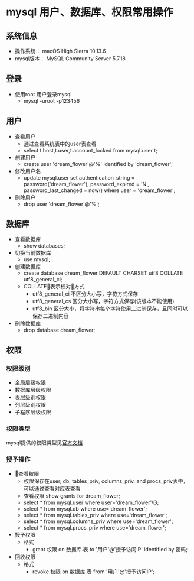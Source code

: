 # mysql 用户、数据库、权限常用操作
## 系统信息
- 操作系统： macOS High Sierra 10.13.6
- mysql版本： MySQL Community Server 5.7.18

## 登录
- 使用root 用户登录mysql
    + mysql -uroot -p123456

## 用户
- 查看用户
    + 通过查看系统表中的user表查看
    + select t.host,t.user,t.account_locked from mysql.user t;
- 创建用户
    + create user 'dream_flower'@'%' identified by 'dream_flower';
- 修改用户名
    + update mysql.user set authentication_string = password('dream_flower'), password_expired = 'N', password_last_changed = now() where user = 'dream_flower';
- 删除用户
    + drop user 'dream_flower'@'%';

## 数据库
- 查看数据库
    + show databases;
- 切换当前数据库
    + use mysql;
- 创建数据库
    + create database dream_flower DEFAULT CHARSET utf8 COLLATE utf8_general_ci;
    + COLLATE表示校对方式
        * utf8_general_ci 不区分大小写，字符方式保存
        * utf8_general_cs 区分大小写，字符方式保存(该版本不能使用)
        * utf8_bin 区分大小，将字符串每个字符使用二进制保存，且同时可以保存二进制内容
- 删除数据库
    + drop database dream_flower;

## 权限
### 权限级别
- 全局层级权限
- 数据库层级权限
- 表层级别权限
- 列层级别权限
- 子程序层级权限
### 权限类型
mysql提供的权限类型见[官方文档](https://dev.mysql.com/doc/refman/5.7/en/privileges-provided.html)

### 授予操作
- 查看权限
    + 权限保存在user, db, tables_priv, columns_priv, and procs_priv表中，可以通过查看对应表查看
    + 查看权限 show grants for dream_flower;
    + select * from mysql.user where user='dream_flower'\G;
    + select * from mysql.db where use='dream_flower';
    + select * from mysql.tables_priv where use='dream_flower';
    + select * from mysql.columns_priv where use='dream_flower';
    + select * from mysql.procs_priv where use='dream_flower';
- 授予权限
    + 格式 
        * grant 权限 on 数据库.表 to '用户'@'授予访问IP' identified by 密码;
- 回收权限
    + 格式
        * revoke 权限 on 数据库.表 from '用户'@'授予访问IP';


